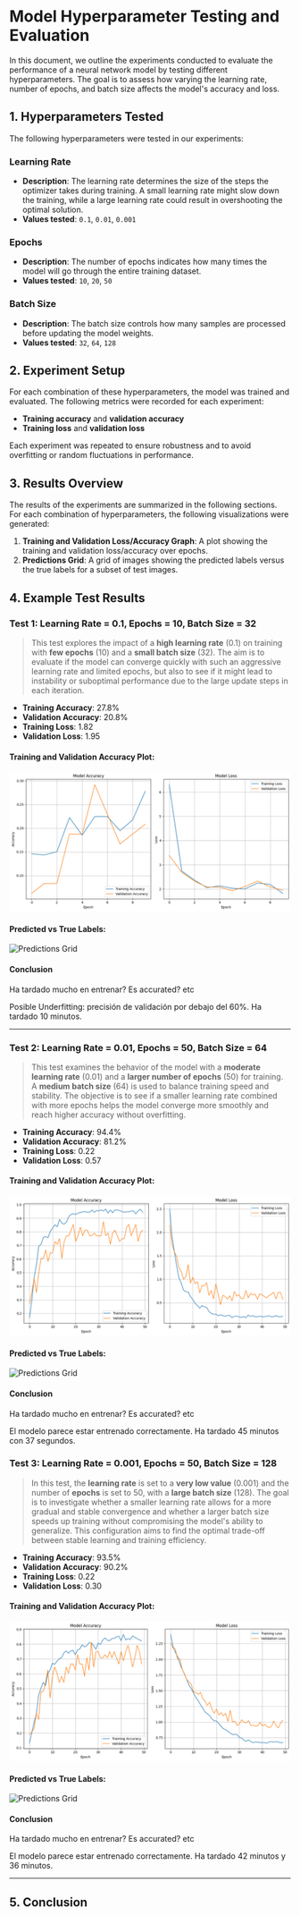 # Model Hyperparameter Testing and Evaluation

In this document, we outline the experiments conducted to evaluate the performance of a neural network model by testing different hyperparameters. The goal is to assess how varying the learning rate, number of epochs, and batch size affects the model's accuracy and loss.

## 1. Hyperparameters Tested

The following hyperparameters were tested in our experiments:

### Learning Rate
- **Description**: The learning rate determines the size of the steps the optimizer takes during training. A small learning rate might slow down the training, while a large learning rate could result in overshooting the optimal solution.
- **Values tested**: `0.1`, `0.01`, `0.001`

### Epochs
- **Description**: The number of epochs indicates how many times the model will go through the entire training dataset.
- **Values tested**: `10`, `20`, `50`

### Batch Size
- **Description**: The batch size controls how many samples are processed before updating the model weights.
- **Values tested**: `32`, `64`, `128`

## 2. Experiment Setup

For each combination of these hyperparameters, the model was trained and evaluated. The following metrics were recorded for each experiment:

- **Training accuracy** and **validation accuracy**
- **Training loss** and **validation loss**

Each experiment was repeated to ensure robustness and to avoid overfitting or random fluctuations in performance. 

## 3. Results Overview

The results of the experiments are summarized in the following sections. For each combination of hyperparameters, the following visualizations were generated:

1. **Training and Validation Loss/Accuracy Graph**: A plot showing the training and validation loss/accuracy over epochs.
2. **Predictions Grid**: A grid of images showing the predicted labels versus the true labels for a subset of test images.

## 4. Example Test Results

### Test 1: Learning Rate = 0.1, Epochs = 10, Batch Size = 32

> This test explores the impact of a **high learning rate** (0.1) on training with **few epochs** (10) and a **small batch size** (32). The aim is to evaluate if the model can converge quickly with such an aggressive learning rate and limited epochs, but also to see if it might lead to instability or suboptimal performance due to the large update steps in each iteration.

- **Training Accuracy**: 27.8%
- **Validation Accuracy**:  20.8%
- **Training Loss**: 1.82
- **Validation Loss**: 1.95

#### Training and Validation Accuracy Plot:
![Training and Validation Accuracy](assets/graph1.png)

#### Predicted vs True Labels:
![Predictions Grid](assets/grid1.png)

#### Conclusion

Ha tardado mucho en entrenar? Es accurated? etc

Posible Underfitting: precisión de validación por debajo del 60%. Ha tardado 10 minutos.

---

### Test 2: Learning Rate = 0.01, Epochs = 50, Batch Size = 64

> This test examines the behavior of the model with a **moderate learning rate** (0.01) and a **larger number of epochs** (50) for training. A **medium batch size** (64) is used to balance training speed and stability. The objective is to see if a smaller learning rate combined with more epochs helps the model converge more smoothly and reach higher accuracy without overfitting.

- **Training Accuracy**: 94.4%
- **Validation Accuracy**: 81.2%
- **Training Loss**: 0.22
- **Validation Loss**: 0.57

#### Training and Validation Accuracy Plot:
![Training and Validation Accuracy](assets/graph2.png)

#### Predicted vs True Labels:
![Predictions Grid](assets/grid2.png)

#### Conclusion

Ha tardado mucho en entrenar? Es accurated? etc

El modelo parece estar entrenado correctamente. Ha tardado 45 minutos con 37 segundos.

### Test 3: Learning Rate = 0.001, Epochs = 50, Batch Size = 128

> In this test, the **learning rate** is set to a **very low value** (0.001) and the number of **epochs** is set to 50, with a **large batch size** (128). The goal is to investigate whether a smaller learning rate allows for a more gradual and stable convergence and whether a larger batch size speeds up training without compromising the model's ability to generalize. This configuration aims to find the optimal trade-off between stable learning and training efficiency.

- **Training Accuracy**: 93.5%
- **Validation Accuracy**: 90.2%
- **Training Loss**: 0.22
- **Validation Loss**: 0.30

#### Training and Validation Accuracy Plot:
![Training and Validation Accuracy](assets/graph3.png)

#### Predicted vs True Labels:
![Predictions Grid](assets/grid3.png)

#### Conclusion

Ha tardado mucho en entrenar? Es accurated? etc

El modelo parece estar entrenado correctamente. Ha tardado 42 minutos y 36 minutos.

---

## 5. Conclusion
